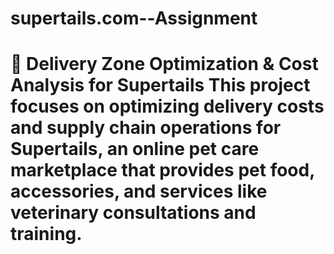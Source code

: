# supertails.com--Assignment
# 🐾 Delivery Zone Optimization &amp; Cost Analysis for Supertails    This project focuses on **optimizing delivery costs and supply chain operations** for Supertails, an online pet care marketplace that provides pet food, accessories, and services like veterinary consultations and training. 
